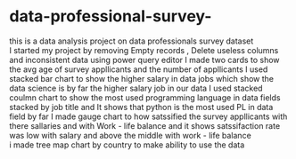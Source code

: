 # data-professional-survey-
this is a data analysis project on data professionals survey dataset  
I started my project by removing Empty records , Delete useless columns and inconsistent data using power query editor 
I made two cards to show the avg age of survey appllicants and the number of appllicants 
I used stacked bar chart to show the higher salary in data jobs which show the data science is by far the higher salary job in our data 
I used stacked coulmn chart to show the most used programming language in data fields stacked by job title and It shows that python is the most used PL in data field by far 
I made gauge chart to how satssified the survey appllicants with there sallaries and with Work - life balance 
and it shows satssifaction rate was low with salary and above the middle with work - life balance  
i made tree map chart by country to make ability to use the data 
